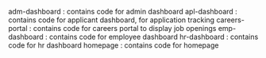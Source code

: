 adm-dashboard : contains code for admin dashboard
apl-dashboard : contains code for applicant dashboard, for application tracking
careers-portal : contains code for careers portal to display job openings
emp-dashboard : contains code for employee dashboard
hr-dashboard : contains code for hr dashboard
homepage : contains code for homepage